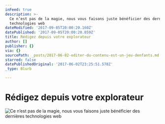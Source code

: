 ```yaml
---
inFeed: true
description: >-
  Ce n’est pas de la magie, nous vous faisons juste bénéficier des dernières
  technologies web
dateModified: '2017-09-05T20:00:20.160Z'
datePublished: '2017-09-05T20:00:20.859Z'
title: Rédigez depuis votre explorateur
author: []
publisher: {}
via: {}
sourcePath: _posts/2017-06-02-editer-du-contenu-est-un-jeu-denfants.md
starred: false
datePublishedOriginal: '2017-06-02T23:25:51.578Z'
_type: Blurb

---
```

# **Rédigez depuis votre explorateur**
![Ce n’est pas de la magie, nous vous faisons juste bénéficier des dernières technologies web](https://the-grid-user-content.s3-us-west-2.amazonaws.com/5e2fa9b6-d8b4-4978-b6f8-50c1d69cd636.gif)